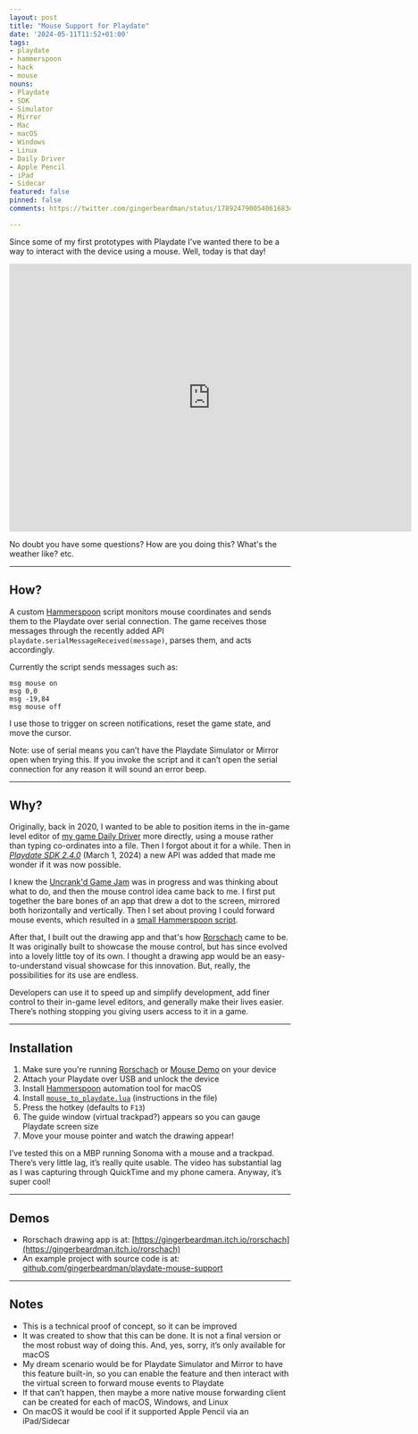 ```yaml
---
layout: post
title: "Mouse Support for Playdate"
date: '2024-05-11T11:52+01:00'
tags:
- playdate
- hammerspoon
- hack
- mouse
nouns:
- Playdate
- SDK
- Simulator
- Mirror
- Mac
- macOS
- Windows
- Linux
- Daily Driver
- Apple Pencil
- iPad
- Sidecar
featured: false
pinned: false
comments: https://twitter.com/gingerbeardman/status/1789247900540616834

---
```


Since some of my first prototypes with Playdate I've wanted there to be a way to interact with the device using a mouse. Well, today is that day!

<iframe width="720" height="480" src="https://www.youtube.com/embed/PF4emlHhYCM" title="YouTube video player" frameborder="0" allow="accelerometer; autoplay; clipboard-write; encrypted-media; gyroscope; picture-in-picture; web-share" referrerpolicy="strict-origin-when-cross-origin" allowfullscreen></iframe>

No doubt you have some questions? How are you doing this? What's the weather like? etc.

----

## How?

A custom [Hammerspoon](https://www.hammerspoon.org) script monitors mouse coordinates and sends them to the Playdate over serial connection. The game receives those messages through the recently added API `playdate.serialMessageReceived(message)`, parses them, and acts accordingly.

Currently the script sends messages such as:

```
msg mouse on
msg 0,0
msg -19,84
msg mouse off
```

I use those to trigger on screen notifications, reset the game state, and move the cursor.

Note: use of serial means you can’t have the Playdate Simulator or Mirror open when trying this. If you invoke the script and it can’t open the serial connection for any reason it will sound an error beep.

----

## Why?

Originally, back in 2020, I wanted to be able to position items in the in-game level editor of [my game Daily Driver](/tag/dailydriver/) more directly, using a mouse rather than typing co-ordinates into a file. Then I forgot about it for a while. Then in [*Playdate SDK 2.4.0*](https://sdk.play.date/changelog/#_2_4_0) (March 1, 2024) a new API was added that made me wonder if it was now possible.

I knew the [Uncrank'd Game Jam](https://itch.io/jam/uncrankdjam) was in progress and was thinking about what to do, and then the mouse control idea came back to me. I first put together the bare bones of an app that drew a dot to the screen, mirrored both horizontally and vertically. Then I set about proving I could forward mouse events, which resulted in a [small Hammerspoon script](https://github.com/gingerbeardman/playdate-mouse-support/blob/main/mouse/mouse_to_playdate.lua).

After that, I built out the drawing app and that's how [Rorschach](https://gingerbeardman.itch.io/rorschach) came to be. It was originally built to showcase the mouse control, but has since evolved into a lovely little toy of its own. I thought a drawing app would be an easy-to-understand visual showcase for this innovation. But, really, the possibilities for its use are endless.

Developers can use it to speed up and simplify development, add finer control to their in-game level editors, and generally make their lives easier. There’s nothing stopping you giving users access to it in a game.

----

## Installation

1. Make sure you're running [Rorschach](https://gingerbeardman.itch.io/rorschach) or [Mouse Demo](https://github.com/gingerbeardman/playdate-mouse-support/releases/tag/240511) on your device
1. Attach your Playdate over USB and unlock the device
1. Install [Hammerspoon](https://www.hammerspoon.org/) automation tool for macOS
1. Install [`mouse_to_playdate.lua`](https://github.com/gingerbeardman/playdate-mouse-support/blob/main/mouse/mouse_to_playdate.lua) (instructions in the file)
1. Press the hotkey (defaults to `F13`)
1. The guide window (virtual trackpad?) appears so you can gauge Playdate screen size
1. Move your mouse pointer and watch the drawing appear!

I’ve tested this on a MBP running Sonoma with a mouse and a trackpad. There’s very little lag, it’s really quite usable. The video has substantial lag as I was capturing through QuickTime and my phone camera. Anyway, it’s super cool!

----

## Demos

- Rorschach drawing app is at: [https://gingerbeardman.itch.io/rorschach](https://gingerbeardman.itch.io/rorschach)
- An example project with source code is at: [github.com/gingerbeardman/playdate-mouse-support](https://github.com/gingerbeardman/playdate-mouse-support)

----

## Notes

- This is a technical proof of concept, so it can be improved
- It was created to show that this can be done. It is not a final version or the most robust way of doing this. And, yes, sorry, it’s only available for macOS
- My dream scenario would be for Playdate Simulator and Mirror to have this feature built-in, so you can enable the feature and then interact with the virtual screen to forward mouse events to Playdate
- If that can’t happen, then maybe a more native mouse forwarding client can be created for each of macOS, Windows, and Linux
- On macOS it would be cool if it supported Apple Pencil via an iPad/Sidecar
